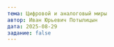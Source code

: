 ```yaml
---
тема: Цифровой и аналоговый миры
автор: Иван Юрьевич Потылицын
дата: 2025-08-29
задание: false
---
```

